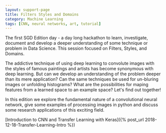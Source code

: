 ```yaml
---
layout: support-page
title: Filters Styles and Domains
category: Machine Learning
tags: [CNN, neural networks, art, tutorial]
---
```


The first SGD Edition day - a day long hackathon to learn, investigate, document and develop a deeper understanding of some technique or problem in Data Science. This session focused on Filters, Styles, and Domains.

The addictive technique of using deep learning to convolute images with the styles of famous paintings and artists has become synonymous with deep learning. But can we develop an understanding of the problem deeper than its mere application? Can the same techniques be used for un-bluring images or unfolding histograms? What are the possibilities for maping features from a learned space to an example space? Let's find out together!

In this edition we explore the fundamental nature of a convolutional neural network, give some examples of processing images in python and discuss some research applications of this exciting field.

[Introduction to CNN and Transfer Learning with Keras]({% post_url 2018-12-18-Transfer-Learning-Intro %})